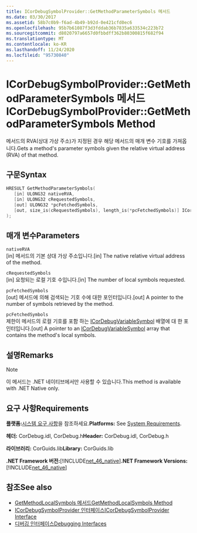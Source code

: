 ```yaml
---
title: ICorDebugSymbolProvider::GetMethodParameterSymbols 메서드
ms.date: 03/30/2017
ms.assetid: 58b7c0b9-f6ad-4b49-b92d-0e421cfd0ec6
ms.openlocfilehash: 95b7b61087f3d3fddab36b7835a633534c223b72
ms.sourcegitcommit: d8020797a6657d0fbbdff362b80300815f682f94
ms.translationtype: MT
ms.contentlocale: ko-KR
ms.lasthandoff: 11/24/2020
ms.locfileid: "95730840"
---
```

# <a name="icordebugsymbolprovidergetmethodparametersymbols-method"></a><span data-ttu-id="1cb78-102">ICorDebugSymbolProvider::GetMethodParameterSymbols 메서드</span><span class="sxs-lookup"><span data-stu-id="1cb78-102">ICorDebugSymbolProvider::GetMethodParameterSymbols Method</span></span>

<span data-ttu-id="1cb78-103">메서드의 RVA(상대 가상 주소)가 지정된 경우 해당 메서드의 매개 변수 기호를 가져옵니다.</span><span class="sxs-lookup"><span data-stu-id="1cb78-103">Gets a method's parameter symbols given the relative virtual address (RVA) of that method.</span></span>  
  
## <a name="syntax"></a><span data-ttu-id="1cb78-104">구문</span><span class="sxs-lookup"><span data-stu-id="1cb78-104">Syntax</span></span>  
  
```cpp  
HRESULT GetMethodParameterSymbols(  
   [in] ULONG32 nativeRVA,  
   [in] ULONG32 cRequestedSymbols,  
   [out] ULONG32 *pcFetchedSymbols,  
   [out, size_is(cRequestedSymbols), length_is(*pcFetchedSymbols)] ICorDebugVariableSymbol *pSymbols[]  
);  
```  
  
## <a name="parameters"></a><span data-ttu-id="1cb78-105">매개 변수</span><span class="sxs-lookup"><span data-stu-id="1cb78-105">Parameters</span></span>  

 `nativeRVA`  
 <span data-ttu-id="1cb78-106">[in] 메서드의 기본 상대 가상 주소입니다.</span><span class="sxs-lookup"><span data-stu-id="1cb78-106">[in] The native relative virtual address of the method.</span></span>  
  
 `cRequestedSymbols`  
 <span data-ttu-id="1cb78-107">[in] 요청되는 로컬 기호 수입니다.</span><span class="sxs-lookup"><span data-stu-id="1cb78-107">[in] The number of local symbols requested.</span></span>  
  
 `pcFetchedSymbols`  
 <span data-ttu-id="1cb78-108">[out] 메서드에 의해 검색되는 기호 수에 대한 포인터입니다.</span><span class="sxs-lookup"><span data-stu-id="1cb78-108">[out] A pointer to the number of symbols retrieved by the method.</span></span>  
  
 `pcFetchedSymbols`  
 <span data-ttu-id="1cb78-109">제한이 메서드의 로컬 기호를 포함 하는 [ICorDebugVariableSymbol](icordebugvariablesymbol-interface.md) 배열에 대 한 포인터입니다.</span><span class="sxs-lookup"><span data-stu-id="1cb78-109">[out] A pointer to an [ICorDebugVariableSymbol](icordebugvariablesymbol-interface.md) array that contains the method's local symbols.</span></span>  
  
## <a name="remarks"></a><span data-ttu-id="1cb78-110">설명</span><span class="sxs-lookup"><span data-stu-id="1cb78-110">Remarks</span></span>  
  
> [!NOTE]
> <span data-ttu-id="1cb78-111">이 메서드는 .NET 네이티브에서만 사용할 수 있습니다.</span><span class="sxs-lookup"><span data-stu-id="1cb78-111">This method is available with .NET Native only.</span></span>  
  
## <a name="requirements"></a><span data-ttu-id="1cb78-112">요구 사항</span><span class="sxs-lookup"><span data-stu-id="1cb78-112">Requirements</span></span>  

 <span data-ttu-id="1cb78-113">**플랫폼:**[시스템 요구 사항](../../get-started/system-requirements.md)을 참조하세요.</span><span class="sxs-lookup"><span data-stu-id="1cb78-113">**Platforms:** See [System Requirements](../../get-started/system-requirements.md).</span></span>  
  
 <span data-ttu-id="1cb78-114">**헤더:** CorDebug.idl, CorDebug.h</span><span class="sxs-lookup"><span data-stu-id="1cb78-114">**Header:** CorDebug.idl, CorDebug.h</span></span>  
  
 <span data-ttu-id="1cb78-115">**라이브러리:** CorGuids.lib</span><span class="sxs-lookup"><span data-stu-id="1cb78-115">**Library:** CorGuids.lib</span></span>  
  
 <span data-ttu-id="1cb78-116">**.NET Framework 버전:**[!INCLUDE[net_46_native](../../../../includes/net-46-native-md.md)]</span><span class="sxs-lookup"><span data-stu-id="1cb78-116">**.NET Framework Versions:** [!INCLUDE[net_46_native](../../../../includes/net-46-native-md.md)]</span></span>  
  
## <a name="see-also"></a><span data-ttu-id="1cb78-117">참조</span><span class="sxs-lookup"><span data-stu-id="1cb78-117">See also</span></span>

- [<span data-ttu-id="1cb78-118">GetMethodLocalSymbols 메서드</span><span class="sxs-lookup"><span data-stu-id="1cb78-118">GetMethodLocalSymbols Method</span></span>](icordebugsymbolprovider-getmethodlocalsymbols-method.md)
- [<span data-ttu-id="1cb78-119">ICorDebugSymbolProvider 인터페이스</span><span class="sxs-lookup"><span data-stu-id="1cb78-119">ICorDebugSymbolProvider Interface</span></span>](icordebugsymbolprovider-interface.md)
- [<span data-ttu-id="1cb78-120">디버깅 인터페이스</span><span class="sxs-lookup"><span data-stu-id="1cb78-120">Debugging Interfaces</span></span>](debugging-interfaces.md)
